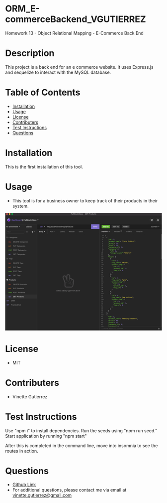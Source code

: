 # ORM_E-commerceBackend_VGUTIERREZ

Homework 13 - Object Relational Mapping - E-Commerce Back End

# Description

This project is a back end for an e commerce website. It uses Express.js and sequelize to interact with the MySQL database.

# Table of Contents

- [Installation](#installation)
- [Usage](#usage)
- [License](#license)
- [Contributers](#contributers)
- [Test Instructions](#test-instructions)
- [Questions](#questions)

# Installation

<a name="installation"></a>
This is the first installation of this tool.

# Usage

<a name="usage"></a>

- This tool is for a business owner to keep track of their products in their system.

![Insomnia image with routes](images/insomnia.png)

# License

<a name="license"></a>

- MIT

# Contributers

<a name="contributers"></a>

- Vinette Gutierrez

# Test Instructions

<a name="test-instructions"></a>

Use "npm i" to install dependencies.
Run the seeds using "npm run seed."
Start application by running "npm start"

After this is completed in the command line, move into insomnia to see the routes in action.

# Questions

<a name="questions"></a>

- [Github Link](https://github.com/vinetteg/ORM_E-commerceBackend_VGUTIERREZ)
- For additional questions, please contact me via email at vinette.gutierrez@gmail.com
